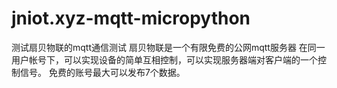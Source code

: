 # jniot.xyz-mqtt-micropython
测试扇贝物联的mqtt通信测试
扇贝物联是一个有限免费的公网mqtt服务器
在同一用户帐号下，可以实现设备的简单互相控制，可以实现服务器端对客户端的一个控制信号。
免费的账号最大可以发布7个数据。
